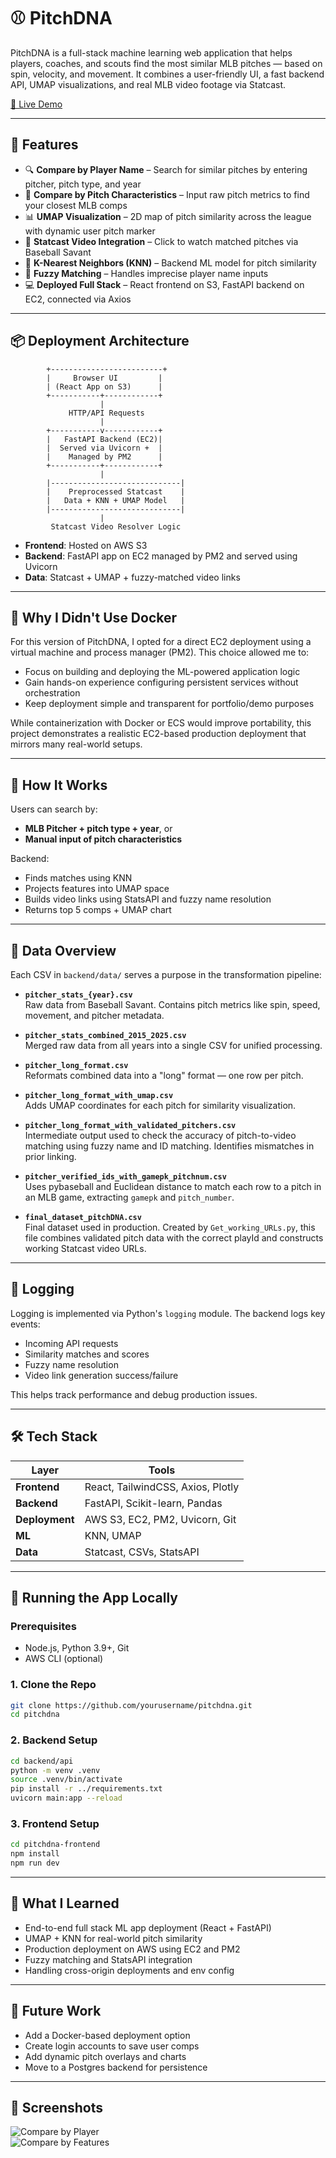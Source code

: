 
# ⚾ PitchDNA

PitchDNA is a full-stack machine learning web application that helps players, coaches, and scouts find the most similar MLB pitches — based on spin, velocity, and movement. It combines a user-friendly UI, a fast backend API, UMAP visualizations, and real MLB video footage via Statcast.

[🔗 Live Demo](http://pitchdna-frontend.s3-website-us-west-1.amazonaws.com/)

---

## 🚀 Features

- 🔍 **Compare by Player Name** – Search for similar pitches by entering pitcher, pitch type, and year
- 🧠 **Compare by Pitch Characteristics** – Input raw pitch metrics to find your closest MLB comps
- 📊 **UMAP Visualization** – 2D map of pitch similarity across the league with dynamic user pitch marker
- 🎥 **Statcast Video Integration** – Click to watch matched pitches via Baseball Savant
- 🧬 **K-Nearest Neighbors (KNN)** – Backend ML model for pitch similarity
- 🤖 **Fuzzy Matching** – Handles imprecise player name inputs
- 💻 **Deployed Full Stack** – React frontend on S3, FastAPI backend on EC2, connected via Axios

---

## 📦 Deployment Architecture

```text
        +-------------------------+
        |     Browser UI         |
        | (React App on S3)      |
        +-----------+------------+
                    |
             HTTP/API Requests
                    |
        +-----------v------------+
        |   FastAPI Backend (EC2)|
        |  Served via Uvicorn +  |
        |    Managed by PM2      |
        +-----------+------------+
                    |
        |-----------------------------|
        |    Preprocessed Statcast    |
        |   Data + KNN + UMAP Model   |
        |-----------------------------|
                    |
         Statcast Video Resolver Logic
```

- **Frontend**: Hosted on AWS S3
- **Backend**: FastAPI app on EC2 managed by PM2 and served using Uvicorn
- **Data**: Statcast + UMAP + fuzzy-matched video links

---

## 🧱 Why I Didn't Use Docker

For this version of PitchDNA, I opted for a direct EC2 deployment using a virtual machine and process manager (PM2). This choice allowed me to:
- Focus on building and deploying the ML-powered application logic
- Gain hands-on experience configuring persistent services without orchestration
- Keep deployment simple and transparent for portfolio/demo purposes

While containerization with Docker or ECS would improve portability, this project demonstrates a realistic EC2-based production deployment that mirrors many real-world setups.

---

## 🧠 How It Works

Users can search by:
- **MLB Pitcher + pitch type + year**, or
- **Manual input of pitch characteristics**

Backend:
- Finds matches using KNN
- Projects features into UMAP space
- Builds video links using StatsAPI and fuzzy name resolution
- Returns top 5 comps + UMAP chart

---

## 📁 Data Overview

Each CSV in `backend/data/` serves a purpose in the transformation pipeline:

- **`pitcher_stats_{year}.csv`**  
  Raw data from Baseball Savant. Contains pitch metrics like spin, speed, movement, and pitcher metadata.

- **`pitcher_stats_combined_2015_2025.csv`**  
  Merged raw data from all years into a single CSV for unified processing.

- **`pitcher_long_format.csv`**  
  Reformats combined data into a "long" format — one row per pitch.

- **`pitcher_long_format_with_umap.csv`**  
  Adds UMAP coordinates for each pitch for similarity visualization.

- **`pitcher_long_format_with_validated_pitchers.csv`**  
  Intermediate output used to check the accuracy of pitch-to-video matching using fuzzy name and ID matching. Identifies mismatches in prior linking.

- **`pitcher_verified_ids_with_gamepk_pitchnum.csv`**  
  Uses pybaseball and Euclidean distance to match each row to a pitch in an MLB game, extracting `gamepk` and `pitch_number`.

- **`final_dataset_pitchDNA.csv`**  
  Final dataset used in production. Created by `Get_working_URLs.py`, this file combines validated pitch data with the correct playId and constructs working Statcast video URLs.

---

## 🧪 Logging

Logging is implemented via Python's `logging` module. The backend logs key events:
- Incoming API requests
- Similarity matches and scores
- Fuzzy name resolution
- Video link generation success/failure

This helps track performance and debug production issues.

---

## 🛠️ Tech Stack

| Layer        | Tools                            |
|--------------|----------------------------------|
| **Frontend** | React, TailwindCSS, Axios, Plotly |
| **Backend**  | FastAPI, Scikit-learn, Pandas     |
| **Deployment** | AWS S3, EC2, PM2, Uvicorn, Git |
| **ML**       | KNN, UMAP                        |
| **Data**     | Statcast, CSVs, StatsAPI         |

---

## 🧾 Running the App Locally

### Prerequisites
- Node.js, Python 3.9+, Git
- AWS CLI (optional)

### 1. Clone the Repo
```bash
git clone https://github.com/yourusername/pitchdna.git
cd pitchdna
```

### 2. Backend Setup
```bash
cd backend/api
python -m venv .venv
source .venv/bin/activate
pip install -r ../requirements.txt
uvicorn main:app --reload
```

### 3. Frontend Setup
```bash
cd pitchdna-frontend
npm install
npm run dev
```

---

## 🧪 What I Learned

- End-to-end full stack ML app deployment (React + FastAPI)
- UMAP + KNN for real-world pitch similarity
- Production deployment on AWS using EC2 and PM2
- Fuzzy matching and StatsAPI integration
- Handling cross-origin deployments and env config

---

## 🔮 Future Work

- Add a Docker-based deployment option
- Create login accounts to save user comps
- Add dynamic pitch overlays and charts
- Move to a Postgres backend for persistence

---

## 📸 Screenshots

![Compare by Player](screenshots/compare_players.png)  
![Compare by Features](screenshots/compare_features.png)
